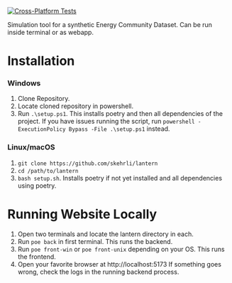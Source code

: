 [![Cross-Platform Tests](https://github.com/skehrli/lantern/actions/workflows/test.yml/badge.svg)](https://github.com/skehrli/lantern/actions/workflows/test.yml)

Simulation tool for a synthetic Energy Community Dataset.
Can be run inside terminal or as webapp.

# Installation
### Windows
1. Clone Repository.
2. Locate cloned repository in powershell.
3. Run ```.\setup.ps1```. This installs poetry and then all dependencies of the project.
   If you have issues running the script, run ```powershell -ExecutionPolicy Bypass -File .\setup.ps1``` instead.

### Linux/macOS
1. ```git clone https://github.com/skehrli/lantern```
2. ```cd /path/to/lantern```
3. ```bash setup.sh```. Installs poetry if not yet installed and all dependencies using poetry.

# Running Website Locally
1. Open two terminals and locate the lantern directory in each.
2. Run ```poe back``` in first terminal. This runs the backend.
3. Run ```poe front-win``` or ```poe front-unix``` depending on your OS. This runs the frontend.
4. Open your favorite browser at http://localhost:5173
   If something goes wrong, check the logs in the running backend process.

